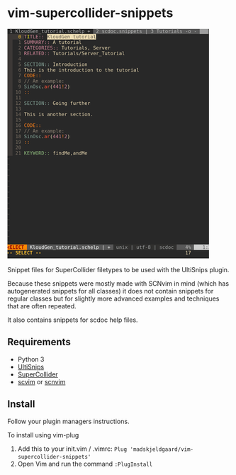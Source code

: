 # vim-supercollider-snippets
![snippets in action](snippets.gif)

Snippet files for SuperCollider filetypes to be used with the UltiSnips plugin.

Because these snippets were mostly made with SCNvim in mind (which has autogenerated snippets for all classes) it does not contain snippets for regular classes but for slightly more advanced examples and techniques that are often repeated. 

It also contains snippets for scdoc help files.

## Requirements
* Python 3
* [UltiSnips](https://github.com/SirVer/ultisnips)
* [SuperCollider](https://github.com/supercollider/supercollider)
* [scvim](https://github.com/supercollider/scvim) or [scnvim](github.com/davidgranstrom/scnvim)

## Install
Follow your plugin managers instructions.

To install using vim-plug
1. Add this to your init.vim / .vimrc:
`Plug 'madskjeldgaard/vim-supercollider-snippets'`
2. Open Vim and run the command `:PlugInstall`
